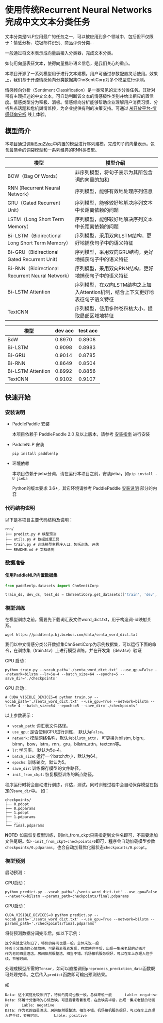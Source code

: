 # 使用传统Recurrent Neural Networks完成中文文本分类任务

文本分类是NLP应用最广的任务之一，可以被应用到多个领域中，包括但不仅限于：情感分析、垃圾邮件识别、商品评价分类...

一般通过将文本表示成向量后接入分类器，完成文本分类。

如何用向量表征文本，使得向量携带语义信息，是我们关心的重点。

本项目开源了一系列模型用于进行文本建模，用户可通过参数配置灵活使用。效果上，我们基于开源情感倾向分类数据集ChnSentiCorp对多个模型进行评测。

情感倾向分析（Sentiment Classification）是一类常见的文本分类任务。其针对带有主观描述的中文文本，可自动判断该文本的情感极性类别并给出相应的置信度。情感类型分为积极、消极。情感倾向分析能够帮助企业理解用户消费习惯、分析热点话题和危机舆情监控，为企业提供有利的决策支持。可通过 [AI开放平台-情感倾向分析](http://ai.baidu.com/tech/nlp_apply/sentiment_classify) 线上体验。

## 模型简介



本项目通过调用[Seq2Vec](../../../paddlenlp/seq2vec/)中内置的模型进行序列建模，完成句子的向量表示。包含最简单的词袋模型和一系列经典的RNN类模型。

| 模型                                             | 模型介绍                                                     |
| ------------------------------------------------ | ------------------------------------------------------------ |
| BOW（Bag Of Words）                              | 非序列模型，将句子表示为其所包含词的向量的加和               |
| RNN (Recurrent Neural Network)                   | 序列模型，能够有效地处理序列信息                             |
| GRU（Gated Recurrent Unit）                      | 序列模型，能够较好地解决序列文本中长距离依赖的问题           |
| LSTM（Long Short Term Memory）                   | 序列模型，能够较好地解决序列文本中长距离依赖的问题           |
| Bi-LSTM（Bidirectional Long Short Term Memory）  | 序列模型，采用双向LSTM结构，更好地捕获句子中的语义特征       |
| Bi-GRU（Bidirectional Gated Recurrent Unit）     | 序列模型，采用双向GRU结构，更好地捕获句子中的语义特征        |
| Bi-RNN（Bidirectional Recurrent Neural Network） | 序列模型，采用双向RNN结构，更好地捕获句子中的语义特征        |
| Bi-LSTM Attention                                | 序列模型，在双向LSTM结构之上加入Attention机制，结合上下文更好地表征句子语义特征 |
| TextCNN                                          | 序列模型，使用多种卷积核大小，提取局部区域地特征             |


| 模型  | dev acc | test acc |
| ---- | ------- | -------- |
| BoW  |  0.8970 | 0.8908   |
| Bi-LSTM  | 0.9098  | 0.8983  |
| Bi-GRU  | 0.9014  | 0.8785  |
| Bi-RNN  | 0.8649  |  0.8504 |
| Bi-LSTM Attention |  0.8992 |  0.8856 |
| TextCNN  | 0.9102  | 0.9107 |

## 快速开始

### 安装说明

* PaddlePaddle 安装

   本项目依赖于 PaddlePaddle 2.0 及以上版本，请参考 [安装指南](http://www.paddlepaddle.org/#quick-start) 进行安装

* PaddleNLP 安装

   ```shell
   pip install paddlenlp
   ```

* 环境依赖

   本项目依赖于jieba分词，请在运行本项目之前，安装jieba，如`pip install -U jieba`

   Python的版本要求 3.6+，其它环境请参考 PaddlePaddle [安装说明](https://www.paddlepaddle.org.cn/install/quick/zh/2.0rc-linux-docker) 部分的内容

### 代码结构说明

以下是本项目主要代码结构及说明：

```text
rnn/
├── predict.py # 模型预测
├── utils.py # 数据处理工具
├── train.py # 训练模型主程序入口，包括训练、评估
└── README.md # 文档说明
```

### 数据准备

#### 使用PaddleNLP内置数据集

```python
from paddlenlp.datasets import ChnSentiCorp

train_ds, dev_ds, test_ds = ChnSentiCorp.get_datasets(['train', 'dev', 'test'])
```

### 模型训练

在模型训练之前，需要先下载词汇表文件word_dict.txt，用于构造词-id映射关系。

```shell
wget https://paddlenlp.bj.bcebos.com/data/senta_word_dict.txt
```

我们以中文情感分类公开数据集ChnSentiCorp为示例数据集，可以运行下面的命令，在训练集（train.tsv）上进行模型训练，并在开发集（dev.tsv）验证

CPU 启动：

```shell
python train.py --vocab_path='./senta_word_dict.txt' --use_gpu=False --network=bilstm --lr=5e-4 --batch_size=64 --epochs=5 --save_dir='./checkpoints'
```

GPU 启动：

```shell
# CUDA_VISIBLE_DEVICES=0 python train.py --vocab_path='./senta_word_dict.txt' --use_gpu=True --network=bilstm --lr=5e-4 --batch_size=64 --epochs=5 --save_dir='./checkpoints'
```

以上参数表示：

* `vocab_path`: 词汇表文件路径。
* `use_gpu`: 是否使用GPU进行训练， 默认为`False`。
* `network`: 模型网络名称，默认为`bilstm_attn`， 可更换为bilstm, bigru, birnn，bow，lstm，rnn，gru，bilstm_attn，textcnn等。
* `lr`: 学习率， 默认为5e-4。
* `batch_size`: 运行一个batch大小，默认为64。
* `epochs`: 训练轮次，默认为5。
* `save_dir`: 训练保存模型的文件路径。
* `init_from_ckpt`: 恢复模型训练的断点路径。


程序运行时将会自动进行训练，评估，测试。同时训练过程中会自动保存模型在指定的`save_dir`中。
如：
```text
checkpoints/
├── 0.pdopt
├── 0.pdparams
├── 1.pdopt
├── 1.pdparams
├── ...
└── final.pdparams
```

**NOTE:** 如需恢复模型训练，则init_from_ckpt只需指定到文件名即可，不需要添加文件尾缀。如`--init_from_ckpt=checkpoints/0`即可，程序会自动加载模型参数`checkpoints/0.pdparams`，也会自动加载优化器状态`checkpoints/0.pdopt`。

### 模型预测

启动预测：

CPU启动：

```shell
python predict.py --vocab_path='./senta_word_dict.txt' --use_gpu=False --network=bilstm --params_path=checkpoints/final.pdparams
```

GPU启动：

```shell
CUDA_VISIBLE_DEVICES=0 python predict.py --vocab_path='./senta_word_dict.txt' --use_gpu=True --network=bilstm --params_path='./checkpoints/final.pdparams'
```

将待预测数据分词完毕后，如以下示例：

```text
这个宾馆比较陈旧了，特价的房间也很一般。总体来说一般
怀着十分激动的心情放映，可是看着看着发现，在放映完毕后，出现一集米老鼠的动画片
作为老的四星酒店，房间依然很整洁，相当不错。机场接机服务很好，可以在车上办理入住手续，节省时间。
```

处理成模型所需的`Tensor`，如可以直接调用`preprocess_prediction_data`函数既可处理完毕。之后传入`predict`函数即可输出预测结果。

如

```text
Data: 这个宾馆比较陈旧了，特价的房间也很一般。总体来说一般      Lable: negative
Data: 怀着十分激动的心情放映，可是看着看着发现，在放映完毕后，出现一集米老鼠的动画片      Lable: negative
Data: 作为老的四星酒店，房间依然很整洁，相当不错。机场接机服务很好，可以在车上办理入住手续，节省时间。      Lable: positive
```
